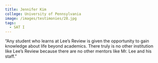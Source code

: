 ```yaml
---
title: Jennifer Kim
college: University of Pennsylvania
image: /images/testimonies/28.jpg
tags:
  - SAT I
---
```

“Any student who learns at Lee’s Review is given the opportunity to gain
          knowledge about life beyond academics. There truly is no other institution
          like Lee’s Review because there are no other mentors like Mr. Lee and his
          staff.”